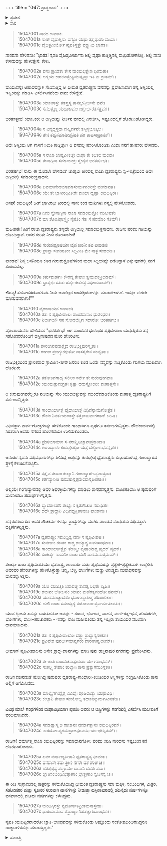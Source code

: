 +++
title = "047: ಶ್ರಾದ್ಧದಾನಃ"
+++

<details><summary>ಪ್ರವೇಶ</summary>


।।   ಓಂ ಓಂ ನಮೋ ನಾರಾಯಣಾಯ।।   ಶ್ರೀ ವೇದವ್ಯಾಸಾಯ ನಮಃ ।।

ಶ್ರೀ ಕೃಷ್ಣದ್ವೈಪಾಯನ ವೇದವ್ಯಾಸ ವಿರಚಿತ  

**ಶ್ರೀ ಮಹಾಭಾರತ**

**ಆಶ್ರಮವಾಸಿಕ ಪರ್ವ**

**ನಾರದಾಗಮನ ಪರ್ವ**

**ಅಧ್ಯಾಯ 47**


</details>

<details><summary>ಸಾರ</summary>

ಯುಧಿಷ್ಠಿರನನ್ನು ನಾರದನು ಸಮಾಧಾನಗೊಳಿಸಿದುದು (1-9). ಧೃತರಾಷ್ಟ್ರ-ಗಾಂಧಾರೀ-ಕುಂತಿಯರ ಶ್ರಾದ್ಧಕರಣ (10-27).


</details>


> 15047001 ನಾರದ ಉವಾಚ।  
15047001a ನಾಸೌ ವೃಥಾಗ್ನಿನಾ ದಗ್ಧೋ ಯಥಾ ತತ್ರ ಶ್ರುತಂ ಮಯಾ।  
15047001c ವೈಚಿತ್ರವೀರ್ಯೋ ನೃಪತಿಸ್ತತ್ತೇ ವಕ್ಷ್ಯಾಮಿ ಭಾರತ।।

ನಾರದನು ಹೇಳಿದನು: "ಭಾರತ! ನೃಪತಿ ವೈಚಿತ್ರವೀರ್ಯನು ಅಲ್ಲಿ ವೃಥಾ ಕಾಡ್ಗಿಚ್ಚಿನಲ್ಲಿ ಸುಟ್ಟುಹೋಗಲಿಲ್ಲ. ಅಲ್ಲಿ ನಾನು ಕೇಳಿದುದನ್ನು ಹೇಳುತ್ತೇನೆ. ಕೇಳು.

> 15047002a ವನಂ ಪ್ರವಿಶತಾ ತೇನ ವಾಯುಭಕ್ಷೇಣ ಧೀಮತಾ।  
15047002c ಅಗ್ನಯಃ ಕಾರಯಿತ್ವೇಷ್ಟಿಮುತ್ಸೃಷ್ಟಾ ಇತಿ ನಃ ಶ್ರುತಮ್।।

ವಾಯುವನ್ನೇ ಆಹಾರವನ್ನಾಗಿ ಸೇವಿಸುತ್ತಿದ್ದ ಆ ಧೀಮತ ಧೃತರಾಷ್ಟ್ರನು ವನವನ್ನು ಪ್ರವೇಶಿಸುವಾಗ ತನ್ನ ಅಗ್ನಿಯಲ್ಲಿ ಇಷ್ಟಿಯನ್ನು ಮಾಡಿಸಿ ವಿಸರ್ಜಿಸಿದನೆಂದು ನಾನು ಕೇಳಿದ್ದೇನೆ.

> 15047003a ಯಾಜಕಾಸ್ತು ತತಸ್ತಸ್ಯ ತಾನಗ್ನೀನ್ನಿರ್ಜನೇ ವನೇ।  
15047003c ಸಮುತ್ಸೃಜ್ಯ ಯಥಾಕಾಮಂ ಜಗ್ಮುರ್ಭರತಸತ್ತಮ।।

ಭರತಸತ್ತಮ! ಯಾಜಕರು ಆ ಅಗ್ನಿಯನ್ನು ನಿರ್ಜನ ವನದಲ್ಲಿ ವಿಸರ್ಜಿಸಿ, ಇಷ್ಟಬಂದಲ್ಲಿಗೆ ಹೊರಟುಹೋಗಿದ್ದರು.

> 15047004a ಸ ವಿವೃದ್ಧಸ್ತದಾ ವಹ್ನಿರ್ವನೇ ತಸ್ಮಿನ್ನಭೂತ್ಕಿಲ।  
15047004c ತೇನ ತದ್ವನಮಾದೀಪ್ತಮಿತಿ ಮೇ ತಾಪಸಾಬ್ರುವನ್।।

ಅದೇ ಅಗ್ನಿಯು ಆಗ ಗಾಳಿಗೆ ಸಿಲುಕಿ ಕಾಡ್ಗಿಚ್ಚಾಗಿ ಆ ವನದಲ್ಲಿ ಪಸರಿಸಿಕೊಂಡಿತು ಎಂದು ನನಗೆ ತಾಪಸರು ಹೇಳಿದರು.

> 15047005a ಸ ರಾಜಾ ಜಾಹ್ನವೀಕಚ್ಚೇ ಯಥಾ ತೇ ಕಥಿತಂ ಮಯಾ।  
15047005c ತೇನಾಗ್ನಿನಾ ಸಮಾಯುಕ್ತಃ ಸ್ವೇನೈವ ಭರತರ್ಷಭ।।

ಭರತರ್ಷಭ! ನಾನು ಈ ಮೊದಲೇ ಹೇಳಿದಂತೆ ಜಾಹ್ನವೀ ತೀರದಲ್ಲಿ ರಾಜಾ ಧೃತರಾಷ್ಟ್ರನು ಸ್ವ-ಇಚ್ಛೆಯಿಂದ ಅದೇ ಅಗ್ನಿಯಲ್ಲಿ ಸಮಾಯುಕ್ತನಾದನು.

> 15047006a ಏವಮಾವೇದಯಾಮಾಸುರ್ಮುನಯಸ್ತೇ ಮಮಾನಘ।  
15047006c ಯೇ ತೇ ಭಾಗೀರಥೀತೀರೇ ಮಯಾ ದೃಷ್ಟಾ ಯುಧಿಷ್ಠಿರ।।

ಅನಘ! ಯುಧಿಷ್ಠಿರ! ಹೀಗೆ ಭಾಗೀರಥೀ ತೀರದಲ್ಲಿ ನಾನು ಕಂಡ ಮುನಿಗಳು ನನ್ನಲ್ಲಿ ಹೇಳಿಕೊಂಡರು.

> 15047007a ಏವಂ ಸ್ವೇನಾಗ್ನಿನಾ ರಾಜಾ ಸಮಾಯುಕ್ತೋ ಮಹೀಪತೇ।  
15047007c ಮಾ ಶೋಚಿಥಾಸ್ತ್ವಂ ನೃಪತಿಂ ಗತಃ ಸ ಪರಮಾಂ ಗತಿಮ್।।

ಮಹೀಪತೇ! ಹೀಗೆ ರಾಜಾ ಧೃತರಾಷ್ಟ್ರನು ತನ್ನದೇ ಅಗ್ನಿಯಲ್ಲಿ ಸಮಾಯುಕ್ತನಾದನು. ರಾಜನು ಪರಮ ಗತಿಯನ್ನು ಹೊಂದಿದ್ದಾನೆ. ಅದರ ಕುರಿತು ನೀನು ಶೋಕಿಸಬೇಡ!

> 15047008a ಗುರುಶುಶ್ರೂಷಯಾ ಚೈವ ಜನನೀ ತವ ಪಾಂಡವ।  
15047008c ಪ್ರಾಪ್ತಾ ಸುಮಹತೀಂ ಸಿದ್ಧಿಮಿತಿ ಮೇ ನಾತ್ರ ಸಂಶಯಃ।।

ಪಾಂಡವ! ನಿನ್ನ ಜನನಿಯೂ ಕೂಡ ಗುರುಶುಶ್ರೂಷೆಗಳಿಂದ ಮಹಾ ಸಿದ್ಧಿಯನ್ನೇ ಪಡೆದಿದ್ದಾಳೆ ಎನ್ನುವುದರಲ್ಲಿ ನನಗೆ ಸಂಶಯವಿಲ್ಲ.

> 15047009a ಕರ್ತುಮರ್ಹಸಿ ಕೌರವ್ಯ ತೇಷಾಂ ತ್ವಮುದಕಕ್ರಿಯಾಮ್।  
15047009c ಭ್ರಾತೃಭಿಃ ಸಹಿತಃ ಸರ್ವೈರೇತದತ್ರ ವಿಧೀಯತಾಮ್।।

ಕೌರವ್ಯ! ಸಹೋದರರೊಡಗೂಡಿ ನೀನು ಅವರೆಲ್ಲರ ಉದಕಕ್ರಿಯೆಗಳನ್ನು ಮಾಡಬೇಕಾಗಿದೆ. ಇದನ್ನು ಈಗಲೇ ಮಾಡುವವನಾಗು!""

> 15047010 ವೈಶಂಪಾಯನ ಉವಾಚ।  
15047010a ತತಃ ಸ ಪೃಥಿವೀಪಾಲಃ ಪಾಂಡವಾನಾಂ ಧುರಂಧರಃ।  
15047010c ನಿರ್ಯಯೌ ಸಹ ಸೋದರ್ಯೈಃ ಸದಾರೋ ಭರತರ್ಷಭ।।

ವೈಶಂಪಾಯನನು ಹೇಳಿದನು: "ಭರತರ್ಷಭ! ಆಗ ಪಾಂಡವರ ಧುರಂಧರ ಪೃಥಿವೀಪಾಲ ಯುಧಿಷ್ಠಿರನು ತನ್ನ ಸಹೋದರರೊಂದಿಗೆ ಹಸ್ತಿನಾಪುರದ ಹೊರ ಹೊರಟನು.

> 15047011a ಪೌರಜಾನಪದಾಶ್ಚೈವ ರಾಜಭಕ್ತಿಪುರಸ್ಕೃತಾಃ।  
15047011c ಗಂಗಾಂ ಪ್ರಜಗ್ಮುರಭಿತೋ ವಾಸಸೈಕೇನ ಸಂವೃತಾಃ।।

ರಾಜಭಕ್ತಿಯಿಂದ ಪ್ರೇರಿತರಾದ ಗ್ರಾಮೀಣ-ಪೌರ ಜನರೂ ಕೂಡ ಒಂದೇ ವಸ್ತ್ರವನ್ನು ಸುತ್ತಿಕೊಂಡು ಗಂಗೆಯ ಮುಖವಾಗಿ ಹೊರಟರು.

> 15047012a ತತೋಽವಗಾಹ್ಯ ಸಲಿಲಂ ಸರ್ವೇ ತೇ ಕುರುಪುಂಗವಾಃ।  
15047012c ಯುಯುತ್ಸುಮಗ್ರತಃ ಕೃತ್ವಾ ದದುಸ್ತೋಯಂ ಮಹಾತ್ಮನೇ।।

ಆ ಕುರುಪುಂಗವರೆಲ್ಲರೂ ನದಿಯನ್ನು ಸೇರಿ ಯುಯುತ್ಸುವನ್ನು ಮುಂದೆಮಾಡಿಕೊಂಡು ಮಹಾತ್ಮ ಧೃತರಾಷ್ಟ್ರನಿಗೆ ತರ್ಪಣವನ್ನಿತ್ತರು.

> 15047013a ಗಾಂಧಾರ್ಯಾಶ್ಚ ಪೃಥಾಯಾಶ್ಚ ವಿಧಿವನ್ನಾಮಗೋತ್ರತಃ।  
15047013c ಶೌಚಂ ನಿವರ್ತಯಂತಸ್ತೇ ತತ್ರೋಷುರ್ನಗರಾದ್ ಬಹಿಃ।।

ವಿಧಿವತ್ತಾಗಿ ನಾಮ-ಗೋತ್ರಗಳನ್ನು ಹೇಳಿಕೊಂಡು ಗಾಂಧಾರಿಗೂ ಪೃಥೆಗೂ ತರ್ಪಣಗಳನ್ನಿತ್ತರು. ಶೌಚಕಾರ್ಯದಲ್ಲಿ ನಿರತರಾಗಿ ಅವರು ನಗರದ ಹೊರಗಡೆಯೇ ಉಳಿದುಕೊಂಡರು.

> 15047014a ಪ್ರೇಷಯಾಮಾಸ ಸ ನರಾನ್ವಿಧಿಜ್ಞಾನಾಪ್ತಕಾರಿಣಃ।  
15047014c ಗಂಗಾದ್ವಾರಂ ಕುರುಶ್ರೇಷ್ಠೋ ಯತ್ರ ದಗ್ಧೋಽಭವನ್ನೃಪಃ।।

ಅನಂತರ ನೃಪನು ವಿಧಿವಿಧಾನಗಳನ್ನು ತಿಳಿದಿದ್ದ ಆಪ್ತರನ್ನು ಕುರುಶ್ರೇಷ್ಠ ಧೃತರಾಷ್ಟ್ರನು ಸುಟ್ಟುಹೋಗಿದ್ದ ಗಂಗಾದ್ವಾರದ ಸ್ಥಳಕ್ಕೆ ಕಳುಹಿಸಿಕೊಟ್ಟನು.

> 15047015a ತತ್ರೈವ ತೇಷಾಂ ಕುಲ್ಯಾನಿ ಗಂಗಾದ್ವಾರೇಽನ್ವಶಾತ್ತದಾ।  
15047015c ಕರ್ತವ್ಯಾನೀತಿ ಪುರುಷಾನ್ದತ್ತದೇಯಾನ್ಮಹೀಪತಿಃ।।

ಅಲ್ಲಿಯೇ ಗಂಗಾದ್ವಾರದಲ್ಲಿ ಅವರ ಅಪರಕ್ರಿಯೆಗಳನ್ನು ಮಾಡಲು ಶಾಸನವನ್ನಿತ್ತನು. ಮಹೀಪತಿಯು ಆ ಪುರುಷರಿಗೆ ದಾನನೀಡಲು ಪದಾರ್ಥಗಳನ್ನಿತ್ತನು.

> 15047016a ದ್ವಾದಶೇಽಹನಿ ತೇಭ್ಯಃ ಸ ಕೃತಶೌಚೋ ನರಾಧಿಪಃ।  
15047016c ದದೌ ಶ್ರಾದ್ಧಾನಿ ವಿಧಿವದ್ದಕ್ಷಿಣಾವಂತಿ ಪಾಂಡವಃ।।

ಹನ್ನೆರಡನೆಯ ದಿನ ಅವರ ಶೌಚಕರ್ಮಗಳನ್ನೂ ಶ್ರಾದ್ಧಗಳನ್ನೂ ಮುಗಿಸಿ ಪಾಂಡವ ನರಾಧಿಪನು ವಿಧಿವತ್ತಾಗಿ ದಕ್ಷಿಣೆಗಳನ್ನಿತ್ತನು.

> 15047017a ಧೃತರಾಷ್ಟ್ರಂ ಸಮುದ್ದಿಶ್ಯ ದದೌ ಸ ಪೃಥಿವೀಪತಿಃ।  
15047017c ಸುವರ್ಣಂ ರಜತಂ ಗಾಶ್ಚ ಶಯ್ಯಾಶ್ಚ ಸುಮಹಾಧನಾಃ।।  
15047018a ಗಾಂಧಾರ್ಯಾಶ್ಚೈವ ತೇಜಸ್ವೀ ಪೃಥಾಯಾಶ್ಚ ಪೃಥಕ್ ಪೃಥಕ್।  
15047018c ಸಂಕೀರ್ತ್ಯ ನಾಮನೀ ರಾಜಾ ದದೌ ದಾನಮನುತ್ತಮಮ್।।

ತೇಜಸ್ವೀ ರಾಜಾ ಪೃಥಿವೀಪತಿಯು ಧೃತರಾಷ್ಟ್ರ, ಗಾಂಧಾರೀ ಮತ್ತು ಪೃಥೆಯರನ್ನು ಪ್ರತ್ಯೇಕ-ಪ್ರತ್ಯೇಕವಾಗಿ ಉದ್ದೇಶಿಸಿ ಅವರವರ ಹೆಸರುಗಳನ್ನು ಹೇಳಿಕೊಳ್ಳುತ್ತಾ ಚಿನ್ನ, ಬೆಳ್ಳಿ, ಹಾಸಿಗೆಗಳು ಮತ್ತು ಅನುತ್ತಮ ಮಹಾಧನವನ್ನು ದಾನವನ್ನಾಗಿತ್ತನು.

> 15047019a ಯೋ ಯದಿಚ್ಚತಿ ಯಾವಚ್ಚ ತಾವತ್ಸ ಲಭತೇ ದ್ವಿಜಃ।  
15047019c ಶಯನಂ ಭೋಜನಂ ಯಾನಂ ಮಣಿರತ್ನಮಥೋ ಧನಮ್।।  
15047020a ಯಾನಮಾಚ್ಚಾದನಂ ಭೋಗಾನ್ದಾಸೀಶ್ಚ ಪರಿಚಾರಿಕಾಃ।  
15047020c ದದೌ ರಾಜಾ ಸಮುದ್ದಿಶ್ಯ ತಯೋರ್ಮಾತ್ರೋರ್ಮಹೀಪತಿಃ।।

ಯಾವ ದ್ವಿಜನು ಏನನ್ನು ಬಯಸಿದನೋ ಅವನ್ನು - ಶಯನ, ಭೋಜನ, ವಾಹನ, ಮಣಿ-ರತ್ನ-ಧನ, ಹೊದಿಕೆಗಳು, ಭೋಗಗಳು, ದಾಸೀ-ಪರಿಚಾರಕರು - ಇವನ್ನು ರಾಜ ಮಹೀಪತಿಯು ತನ್ನ ಇಬ್ಬರು ತಾಯಿಯರ ಸಲುವಾಗಿ ದಾನಮಾಡಿದನು.

> 15047021a ತತಃ ಸ ಪೃಥಿವೀಪಾಲೋ ದತ್ತ್ವಾ ಶ್ರಾದ್ಧಾನ್ಯನೇಕಶಃ।  
15047021c ಪ್ರವಿವೇಶ ಪುನರ್ಧೀಮಾನ್ನಗರಂ ವಾರಣಾಹ್ವಯಮ್।।

ಧೀಮಾನ್ ಪೃಥಿವೀಪಾಲನು ಅನೇಕ ಶ್ರಾದ್ಧ-ದಾನಗಳನ್ನು ಮಾಡಿ ಪುನಃ ಹಸ್ತಿನಾಪುರ ನಗರವನ್ನು ಪ್ರವೇಶಿಸಿದನು.

> 15047022a ತೇ ಚಾಪಿ ರಾಜವಚನಾತ್ಪುರುಷಾ ಯೇ ಗತಾಭವನ್।  
15047022c ಸಂಕಲ್ಪ್ಯ ತೇಷಾಂ ಕುಲ್ಯಾನಿ ಪುನಃ ಪ್ರತ್ಯಾಗಮಂಸ್ತತಃ।।

ರಾಜನ ವಚನದಂತೆ ಹೋಗಿದ್ದ ಪುರುಷರು ಧೃತರಾಷ್ಟ್ರ-ಗಾಂಧಾರೀ-ಕುಂತಿಯರ ಅಸ್ಥಿಗಳನ್ನು ಸಂಗ್ರಹಿಸಿಕೊಂಡು ಪುನಃ ಅಲ್ಲಿಗೆ ಆಗಮಿಸಿದರು.

> 15047023a ಮಾಲ್ಯೈರ್ಗಂಧೈಶ್ಚ ವಿವಿಧೈಃ ಪೂಜಯಿತ್ವಾ ಯಥಾವಿಧಿ।  
15047023c ಕುಲ್ಯಾನಿ ತೇಷಾಂ ಸಂಯೋಜ್ಯ ತದಾಚಖ್ಯುರ್ಮಹೀಪತೇಃ।।

ವಿವಿಧ ಮಾಲೆ-ಗಂಧಗಳಿಂದ ಯಥಾವಿಧಿಯಾಗಿ ಪೂಜಿಸಿ ಅವರು ಆ ಅಸ್ಥಿಗಳನ್ನು ಗಂಗೆಯಲ್ಲಿ ವಿಸರ್ಜಿಸಿ ಮಹೀಪತಿಗೆ ವರದಿಮಾಡಿದರು.

> 15047024a ಸಮಾಶ್ವಾಸ್ಯ ಚ ರಾಜಾನಂ ಧರ್ಮಾತ್ಮಾನಂ ಯುಧಿಷ್ಠಿರಮ್।  
15047024c ನಾರದೋಽಪ್ಯಗಮದ್ರಾಜನ್ಪರಮರ್ಷಿರ್ಯಥೇಪ್ಸಿತಮ್।।

ರಾಜನ್! ಧರ್ಮಾತ್ಮ ರಾಜಾ ಯುಧಿಷ್ಠಿರನನ್ನು ಸಮಾಧಾನಗೊಳಿಸಿ ಪರಮ ಋಷಿ ನಾರದನು ಇಷ್ಟಬಂದ ಕಡೆ ಹೊರಟುಹೋದನು.

> 15047025a ಏವಂ ವರ್ಷಾಣ್ಯತೀತಾನಿ ಧೃತರಾಷ್ಟ್ರಸ್ಯ ಧೀಮತಃ।  
15047025c ವನವಾಸೇ ತದಾ ತ್ರೀಣಿ ನಗರೇ ದಶ ಪಂಚ ಚ।।  
15047026a ಹತಪುತ್ರಸ್ಯ ಸಂಗ್ರಾಮೇ ದಾನಾನಿ ದದತಃ ಸದಾ।  
15047026c ಜ್ಞಾತಿಸಂಬಂಧಿಮಿತ್ರಾಣಾಂ ಭ್ರಾತೄಣಾಂ ಸ್ವಜನಸ್ಯ ಚ।।

ಈ ರೀತಿ ಸಂಗ್ರಾಮದಲ್ಲಿ ಪುತ್ರರನ್ನು ಕಳೆದುಕೊಂಡಿದ್ದ ಧೀಮಂತ ಧೃತರಾಷ್ಟ್ರನು ಸದಾ ಮಕ್ಕಳ, ಸಂಬಂಧಿಗಳ, ಮಿತ್ರರ, ಸಹೋದರರ ಮತ್ತು ಸ್ವಜನರ ಸಲುವಾಗಿ ದಾನಗಳನ್ನು ನೀಡುತ್ತಾ ಹಸ್ತಿನಾಪುರದಲ್ಲಿ ಹದಿನೈದು ವರ್ಷಗಳನ್ನೂ ವನವಾಸದಲ್ಲಿ ಮೂರು ವರ್ಷಗಳನ್ನು ಕಳೆದಿದ್ದನು.

> 15047027a ಯುಧಿಷ್ಠಿರಸ್ತು ನೃಪತಿರ್ನಾತಿಪ್ರೀತಮನಾಸ್ತದಾ।  
15047027c ಧಾರಯಾಮಾಸ ತದ್ರಾಜ್ಯಂ ನಿಹತಜ್ಞಾತಿಬಾಂಧವಃ।।

ನೃಪತಿ ಯುಧಿಷ್ಠಿರನಾದರೋ ಜ್ಞಾತಿ-ಬಾಂಧವರನ್ನು ಕಳಿದುಕೊಂಡು ಅಷ್ಟೊಂದು ಸಂತೋಷದಿಂದಿರದಿದ್ದರೂ ರಾಜ್ಯಾಡಳಿತವನ್ನು ಮಾಡುತ್ತಿದ್ದನು."

<details><summary>ಸಮಾಪ್ತಿ</summary>

ಇತಿ ಶ್ರೀಮಹಾಭಾರತೇ ಆಶ್ರಮವಾಸಿಕೇ ಪರ್ವಣಿ ನಾರದಾಗಮನಪರ್ವಣಿ ಶ್ರಾದ್ಧದಾನೇ ಸಪ್ತಚತ್ವಾರಿಂಶೋಽಧ್ಯಾಯಃ।।  
ಇದು ಶ್ರೀಮಹಾಭಾರತದಲ್ಲಿ ಆಶ್ರಮವಾಸಿಕಪರ್ವದಲ್ಲಿ ನರದಾಗಮನಪರ್ವದಲ್ಲಿ ಶ್ರಾದ್ಧದಾನ ಎನ್ನುವ ನಲ್ವತ್ತೇಳನೇ ಅಧ್ಯಾಯವು.  
ಇತಿ ಶ್ರೀ ಮಹಾಭಾರತೇ ಆಶ್ರಮವಾಸಿಕ ಪರ್ವಣಿ ನಾರದಾಗಮನಪರ್ವಃ।  
ಇದು ಶ್ರೀ ಮಹಾಭಾರತದಲ್ಲಿ ಆಶ್ರಮವಾಸಿಕಪರ್ವದಲ್ಲಿ ನಾರದಾಗಮನಪರ್ವವು।  
ಇತಿ ಶ್ರೀ ಮಹಾಭಾರತೇ ಆಶ್ರಮವಾಸಿಕಪರ್ವಃ।।  
ಇದು ಶ್ರೀ ಮಹಾಭಾರತದಲ್ಲಿ ಆಶ್ರಮವಾಸಿಕಪರ್ವವು।।  
ಇದೂವರೆಗಿನ ಒಟ್ಟು ಮಹಾಪರ್ವಗಳು – 15/18, ಉಪಪರ್ವಗಳು-92/100, ಅಧ್ಯಾಯಗಳು-1974/1995, ಶ್ಲೋಕಗಳು-73211/73784


</details>
